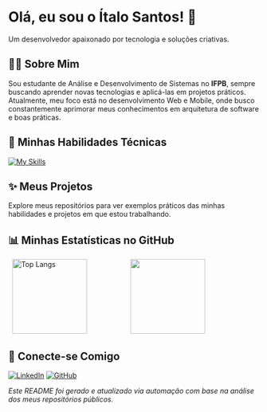 # Olá, eu sou o Ítalo Santos! 👋

Um desenvolvedor apaixonado por tecnologia e soluções criativas.

## 👨‍💻 Sobre Mim

Sou estudante de Análise e Desenvolvimento de Sistemas no **IFPB**, sempre buscando aprender novas tecnologias e aplicá-las em projetos práticos. Atualmente, meu foco está no desenvolvimento Web e Mobile, onde busco constantemente aprimorar meus conhecimentos em arquitetura de software e boas práticas.

## 🚀 Minhas Habilidades Técnicas

[![My Skills](https://skillicons.dev/icons?i=css,dart,flutter,html,java,js,py,ts&perline=8)](https://skillicons.dev)


## ✨ Meus Projetos

Explore meus repositórios para ver exemplos práticos das minhas habilidades e projetos em que estou trabalhando.

## 📊 Minhas Estatísticas no GitHub

<div align="left">
  <img height="150" src="https://github-readme-stats.vercel.app/api/top-langs/?username=italo520&layout=compact&theme=dracula&hide_border=true&hide=c%2B%2B,objective-c,Cmake,C,swift,kotlin&count_private=true" alt="Top Langs" />
  &nbsp;&nbsp;&nbsp;&nbsp;
  <picture>
    <source
      srcset="https://github-readme-stats.vercel.app/api?username=italo520&show_icons=true&theme=dracula&hide_border=true&count_private=true"
      media="(prefers-color-scheme: dark)"
    />
    <source
      srcset="https://github-readme-stats.vercel.app/api?username=italo520&show_icons=true&theme=default&hide_border=true&count_private=true"
      media="(prefers-color-scheme: light), (prefers-color-scheme: no-preference)"
    />
    <img height="150" src="https://github-readme-stats.vercel.app/api?username=italo520&show_icons=true&count_private=true" />
  </picture>
</div>

## 🤝 Conecte-se Comigo

[![LinkedIn](https://img.shields.io/badge/LinkedIn-0077B5?style=for-the-badge&logo=linkedin&logoColor=white)](https://www.linkedin.com/in/italo520/)
[![GitHub](https://img.shields.io/badge/GitHub-100000?style=for-the-badge&logo=github&logoColor=white)](https://github.com/italo520)

*Este README foi gerado e atualizado via automação com base na análise dos meus repositórios públicos.*

